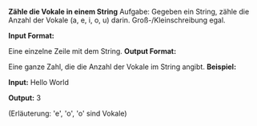 **Zähle die Vokale in einem String**
Aufgabe:
Gegeben ein String, zähle die Anzahl der Vokale (a, e, i, o, u) darin. Groß-/Kleinschreibung egal.

**Input Format:**

Eine einzelne Zeile mit dem String.
**Output Format:**

Eine ganze Zahl, die die Anzahl der Vokale im String angibt.
**Beispiel:**

**Input:**
Hello World

**Output:**
3

(Erläuterung: 'e', 'o', 'o' sind Vokale)